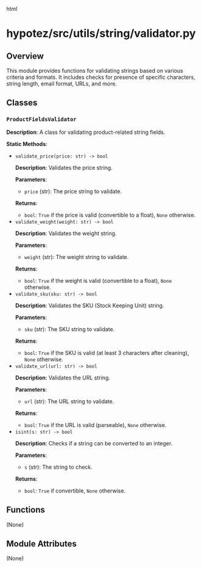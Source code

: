 html
<h1>hypotez/src/utils/string/validator.py</h1>

<h2>Overview</h2>
<p>This module provides functions for validating strings based on various criteria and formats.  It includes checks for presence of specific characters, string length, email format, URLs, and more.</p>

<h2>Classes</h2>

<h3><code>ProductFieldsValidator</code></h3>

<p><strong>Description</strong>: A class for validating product-related string fields.</p>

<p><strong>Static Methods</strong>:</p>
<ul>
  <li><code>validate_price(price: str) -> bool</code>
    <p><strong>Description</strong>: Validates the price string.</p>
    <p><strong>Parameters</strong>:</p>
    <ul>
      <li><code>price</code> (str): The price string to validate.</li>
    </ul>
    <p><strong>Returns</strong>:</p>
    <ul>
      <li><code>bool</code>: <code>True</code> if the price is valid (convertible to a float), <code>None</code> otherwise.</li>
    </ul>
  </li>
  <li><code>validate_weight(weight: str) -> bool</code>
    <p><strong>Description</strong>: Validates the weight string.</p>
    <p><strong>Parameters</strong>:</p>
    <ul>
      <li><code>weight</code> (str): The weight string to validate.</li>
    </ul>
    <p><strong>Returns</strong>:</p>
    <ul>
      <li><code>bool</code>: <code>True</code> if the weight is valid (convertible to a float), <code>None</code> otherwise.</li>
    </ul>
  </li>
  <li><code>validate_sku(sku: str) -> bool</code>
    <p><strong>Description</strong>: Validates the SKU (Stock Keeping Unit) string.</p>
    <p><strong>Parameters</strong>:</p>
    <ul>
      <li><code>sku</code> (str): The SKU string to validate.</li>
    </ul>
    <p><strong>Returns</strong>:</p>
    <ul>
      <li><code>bool</code>: <code>True</code> if the SKU is valid (at least 3 characters after cleaning), <code>None</code> otherwise.</li>
    </ul>
  </li>
  <li><code>validate_url(url: str) -> bool</code>
    <p><strong>Description</strong>: Validates the URL string.</p>
    <p><strong>Parameters</strong>:</p>
    <ul>
      <li><code>url</code> (str): The URL string to validate.</li>
    </ul>
    <p><strong>Returns</strong>:</p>
    <ul>
      <li><code>bool</code>: <code>True</code> if the URL is valid (parseable), <code>None</code> otherwise.</li>
    </ul>
  </li>
  <li><code>isint(s: str) -> bool</code>
    <p><strong>Description</strong>: Checks if a string can be converted to an integer.</p>
    <p><strong>Parameters</strong>:</p>
    <ul>
      <li><code>s</code> (str): The string to check.</li>
    </ul>
    <p><strong>Returns</strong>:</p>
    <ul>
      <li><code>bool</code>: <code>True</code> if convertible, <code>None</code> otherwise.</li>
    </ul>
   </li>
</ul>

<h2>Functions</h2>

<p>(None)</p>

<h2>Module Attributes</h2>

<p>(None)</p>